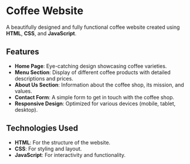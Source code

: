 
# Coffee Website

A beautifully designed and fully functional coffee website created using **HTML**, **CSS**, and **JavaScript**.

## Features

- **Home Page**: Eye-catching design showcasing coffee varieties.
- **Menu Section**: Display of different coffee products with detailed descriptions and prices.
- **About Us Section**: Information about the coffee shop, its mission, and values.
- **Contact Form**: A simple form to get in touch with the coffee shop.
- **Responsive Design**: Optimized for various devices (mobile, tablet, desktop).

## Technologies Used

- **HTML**: For the structure of the website.
- **CSS**: For styling and layout.
- **JavaScript**: For interactivity and functionality.
